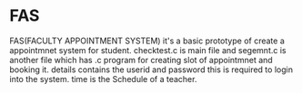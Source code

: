 # FAS
FAS(FACULTY APPOINTMENT SYSTEM)
it's a basic prototype of create a appointmnet system for student. 
checktest.c is main file and segemnt.c is another file which has .c program for creating slot of appointmnet and booking it. 
details contains the userid and password this is required to login into the system. 
time is the Schedule of a teacher. 
